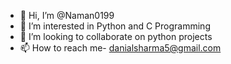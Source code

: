 - 👋 Hi, I’m @Naman0199
- 👀 I’m interested in Python and C Programming 
- 💞️ I’m looking to collaborate on python projects 
- 📫 How to reach me- 
       danialsharma5@gmail.com 

<!---
Naman0199/Naman0199 is a ✨ special ✨ repository because its `README.md` (this file) appears on your GitHub profile.
You can click the Preview link to take a look at your changes.
--->
